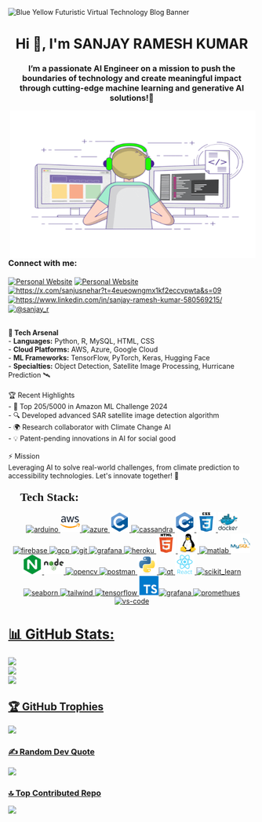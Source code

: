 ![Blue Yellow Futuristic Virtual Technology Blog Banner](https://github.com/sanjayeedith/sanjayeedith/assets/109469901/03f85452-c064-4057-a9b0-cb01b34b677c)
<!-- Header Section -->
<h1 align="center">Hi 👋, I'm SANJAY RAMESH KUMAR</h1>
<h3 align="center">I’m a passionate AI Engineer on a mission to push the boundaries of technology and create meaningful impact through cutting-edge machine learning and generative AI solutions!🌟</h3>



<!-- GIF -->
<img align="right" height="300" width="500" src="https://raw.githubusercontent.com/mikonoid/mikonoid/main/images/gifs/coder3.gif" />

<h3 align="left">Connect with me:</h3>
<p align="left">
<a href="https://sanjayrameshkumar.software/" target="blank"><img align="center" src="https://raw.githubusercontent.com/rahuldkjain/github-profile-readme-generator/master/src/images/icons/Social/website.svg" alt="Personal Website" height="30" width="40" /></a>
<a href="https://sanjayrameshkumar.software/" target="blank"><img align="center" src="https://raw.githubusercontent.com/simple-icons/simple-icons/develop/icons/googlechrome.svg" alt="Personal Website" height="30" width="40" /></a>
<a href="https://twitter.com/https://x.com/sanjusnehar?t=4eueowngmx1kf2eccvpwta&s=09" target="blank"><img align="center" src="https://raw.githubusercontent.com/rahuldkjain/github-profile-readme-generator/master/src/images/icons/Social/twitter.svg" alt="https://x.com/sanjusnehar?t=4eueowngmx1kf2eccvpwta&s=09" height="30" width="40" /></a>
<a href="https://linkedin.com/in/https://www.linkedin.com/in/sanjay-ramesh-kumar-580569215/" target="blank"><img align="center" src="https://raw.githubusercontent.com/rahuldkjain/github-profile-readme-generator/master/src/images/icons/Social/linked-in-alt.svg" alt="https://www.linkedin.com/in/sanjay-ramesh-kumar-580569215/" height="30" width="40" /></a>
<a href="https://medium.com/@sanjay_r" target="blank"><img align="center" src="https://raw.githubusercontent.com/rahuldkjain/github-profile-readme-generator/master/src/images/icons/Social/medium.svg" alt="@sanjay_r" height="30" width="40" /></a>
</p>

<!-- Languages and Tools Section -->
<br>**🔬 Tech Arsenal**<br>- **Languages:** Python, R, MySQL, HTML, CSS<br>- **Cloud Platforms:** AWS, Azure, Google Cloud<br>- **ML Frameworks:** TensorFlow, PyTorch, Keras, Hugging Face<br>- **Specialties:** Object Detection, Satellite Image Processing, Hurricane Prediction 🛰️<br><br>🏆 Recent Highlights<br>- 🥇 Top 205/5000 in Amazon ML Challenge 2024<br>- 🔍 Developed advanced SAR satellite image detection algorithm<br>- 🌍 Research collaborator with Climate Change AI<br>- 💡 Patent-pending innovations in AI for social good<br><br>⚡ Mission<br>Leveraging AI to solve real-world challenges, from climate prediction to accessibility technologies. Let's innovate together! 💪
<h3 align="left"><font size="+2" face="Verdana">🔬 Tech Stack:</font></h3>


<p align="center"> <a href="https://www.arduino.cc/" target="_blank" rel="noreferrer"> <img src="https://cdn.worldvectorlogo.com/logos/arduino-1.svg" alt="arduino" width="40" height="40"/> </a> <a href="https://aws.amazon.com" target="_blank" rel="noreferrer"> <img src="https://raw.githubusercontent.com/devicons/devicon/master/icons/amazonwebservices/amazonwebservices-original-wordmark.svg" alt="aws" width="40" height="40"/> </a> <a href="https://azure.microsoft.com/en-in/" target="_blank" rel="noreferrer"> <img src="https://www.vectorlogo.zone/logos/microsoft_azure/microsoft_azure-icon.svg" alt="azure" width="40" height="40"/> </a> <a href="https://www.cprogramming.com/" target="_blank" rel="noreferrer"> <img src="https://raw.githubusercontent.com/devicons/devicon/master/icons/c/c-original.svg" alt="c" width="40" height="40"/> </a> <a href="https://cassandra.apache.org/" target="_blank" rel="noreferrer"> <img src="https://www.vectorlogo.zone/logos/apache_cassandra/apache_cassandra-icon.svg" alt="cassandra" width="40" height="40"/> </a> <a href="https://www.w3schools.com/cpp/" target="_blank" rel="noreferrer"> <img src="https://raw.githubusercontent.com/devicons/devicon/master/icons/cplusplus/cplusplus-original.svg" alt="cplusplus" width="40" height="40"/> </a> <a href="https://www.w3schools.com/css/" target="_blank" rel="noreferrer"> <img src="https://raw.githubusercontent.com/devicons/devicon/master/icons/css3/css3-original-wordmark.svg" alt="css3" width="40" height="40"/> </a> <a href="https://www.docker.com/" target="_blank" rel="noreferrer"> <img src="https://raw.githubusercontent.com/devicons/devicon/master/icons/docker/docker-original-wordmark.svg" alt="docker" width="40" height="40"/> </a> <a href="https://firebase.google.com/" target="_blank" rel="noreferrer"> <img src="https://www.vectorlogo.zone/logos/firebase/firebase-icon.svg" alt="firebase" width="40" height="40"/> </a> <a href="https://cloud.google.com" target="_blank" rel="noreferrer"> <img src="https://www.vectorlogo.zone/logos/google_cloud/google_cloud-icon.svg" alt="gcp" width="40" height="40"/> </a> <a href="https://git-scm.com/" target="_blank" rel="noreferrer"> <img src="https://www.vectorlogo.zone/logos/git-scm/git-scm-icon.svg" alt="git" width="40" height="40"/> </a> <a href="https://grafana.com" target="_blank" rel="noreferrer"> <img src="https://www.vectorlogo.zone/logos/grafana/grafana-icon.svg" alt="grafana" width="40" height="40"/> </a> <a href="https://heroku.com" target="_blank" rel="noreferrer"> <img src="https://www.vectorlogo.zone/logos/heroku/heroku-icon.svg" alt="heroku" width="40" height="40"/> </a> <a href="https://www.w3.org/html/" target="_blank" rel="noreferrer"> <img src="https://raw.githubusercontent.com/devicons/devicon/master/icons/html5/html5-original-wordmark.svg" alt="html5" width="40" height="40"/> </a> <a href="https://www.linux.org/" target="_blank" rel="noreferrer"> <img src="https://raw.githubusercontent.com/devicons/devicon/master/icons/linux/linux-original.svg" alt="linux" width="40" height="40"/> </a> <a href="https://www.mathworks.com/" target="_blank" rel="noreferrer"> <img src="https://upload.wikimedia.org/wikipedia/commons/2/21/Matlab_Logo.png" alt="matlab" width="40" height="40"/> </a> <a href="https://www.mysql.com/" target="_blank" rel="noreferrer"> <img src="https://raw.githubusercontent.com/devicons/devicon/master/icons/mysql/mysql-original-wordmark.svg" alt="mysql" width="40" height="40"/> </a> <a href="https://www.nginx.com" target="_blank" rel="noreferrer"> <img src="https://raw.githubusercontent.com/devicons/devicon/master/icons/nginx/nginx-original.svg" alt="nginx" width="40" height="40"/> </a> <a href="https://nodejs.org" target="_blank" rel="noreferrer"> <img src="https://raw.githubusercontent.com/devicons/devicon/master/icons/nodejs/nodejs-original-wordmark.svg" alt="nodejs" width="40" height="40"/> </a> <a href="https://opencv.org/" target="_blank" rel="noreferrer"> <img src="https://www.vectorlogo.zone/logos/opencv/opencv-icon.svg" alt="opencv" width="40" height="40"/> </a> <a href="https://postman.com" target="_blank" rel="noreferrer"> <img src="https://www.vectorlogo.zone/logos/getpostman/getpostman-icon.svg" alt="postman" width="40" height="40"/> </a> <a href="https://www.python.org" target="_blank" rel="noreferrer"> <img src="https://raw.githubusercontent.com/devicons/devicon/master/icons/python/python-original.svg" alt="python" width="40" height="40"/> </a> <a href="https://www.qt.io/" target="_blank" rel="noreferrer"> <img src="https://upload.wikimedia.org/wikipedia/commons/0/0b/Qt_logo_2016.svg" alt="qt" width="40" height="40"/> </a> <a href="https://reactjs.org/" target="_blank" rel="noreferrer"> <img src="https://raw.githubusercontent.com/devicons/devicon/master/icons/react/react-original-wordmark.svg" alt="react" width="40" height="40"/> </a> <a href="https://scikit-learn.org/" target="_blank" rel="noreferrer"> <img src="https://upload.wikimedia.org/wikipedia/commons/0/05/Scikit_learn_logo_small.svg" alt="scikit_learn" width="40" height="40"/> </a> <a href="https://seaborn.pydata.org/" target="_blank" rel="noreferrer"> <img src="https://seaborn.pydata.org/_images/logo-mark-lightbg.svg" alt="seaborn" width="40" height="40"/> </a> <a href="https://tailwindcss.com/" target="_blank" rel="noreferrer"> <img src="https://www.vectorlogo.zone/logos/tailwindcss/tailwindcss-icon.svg" alt="tailwind" width="40" height="40"/> </a> <a href="https://www.tensorflow.org" target="_blank" rel="noreferrer"> <img src="https://www.vectorlogo.zone/logos/tensorflow/tensorflow-icon.svg" alt="tensorflow" width="40" height="40"/> </a> <a href="https://www.typescriptlang.org/" target="_blank" rel="noreferrer"> <img src="https://raw.githubusercontent.com/devicons/devicon/master/icons/typescript/typescript-original.svg" alt="typescript" width="40" height="40"/><img src="https://www.vectorlogo.zone/logos/grafana/grafana-icon.svg" alt="grafana" title="grafana" width="40" height="40"/>  <img src="https://www.vectorlogo.zone/logos/prometheusio/prometheusio-icon.svg" alt="promethues" title="promethues" width="40" height="40"/><img src="https://www.vectorlogo.zone/logos/visualstudio_code/visualstudio_code-icon.svg" alt="vs-code" title="vs-code" width="40" height="40"/></p>

# 📊 GitHub Stats:
![](https://github-readme-stats.vercel.app/api?username=sanjayeedith&theme=dark&hide_border=false&include_all_commits=true&count_private=true)<br/>
![](https://nirzak-streak-stats.vercel.app/?user=sanjayeedith&theme=dark&hide_border=false)<br/>
![](https://github-readme-stats.vercel.app/api/top-langs/?username=sanjayeedith&theme=dark&hide_border=false&include_all_commits=true&count_private=true&layout=compact)

## 🏆 GitHub Trophies
![](https://github-profile-trophy.vercel.app/?username=sanjayeedith&theme=radical&no-frame=false&no-bg=false&margin-w=4)

### ✍️ Random Dev Quote
![](https://quotes-github-readme.vercel.app/api?type=horizontal&theme=radical)

### 🔝 Top Contributed Repo
![](https://github-contributor-stats.vercel.app/api?username=sanjayeedith&limit=5&theme=dark&combine_all_yearly_contributions=true)


